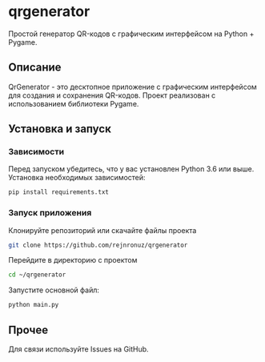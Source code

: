 # qrgenerator
Простой генератор QR-кодов с графическим интерфейсом на Python + Pygame.
## Описание
QrGenerator - это десктопное приложение с графическим интерфейсом для создания и сохранения QR-кодов. Проект реализован с использованием библиотеки Pygame.

## Установка и запуск

### Зависимости
Перед запуском убедитесь, что у вас установлен Python 3.6 или выше.
Установка необходимых зависимостей:
```bash
pip install requirements.txt
```
### Запуск приложения
Клонируйте репозиторий или скачайте файлы проекта
```bash
git clone https://github.com/rejnronuz/qrgenerator
```
Перейдите в директорию с проектом
```bash
cd ~/qrgenerator
```
Запустите основной файл:
```bash
python main.py
```
## Прочее
Для связи используйте Issues на GitHub.
